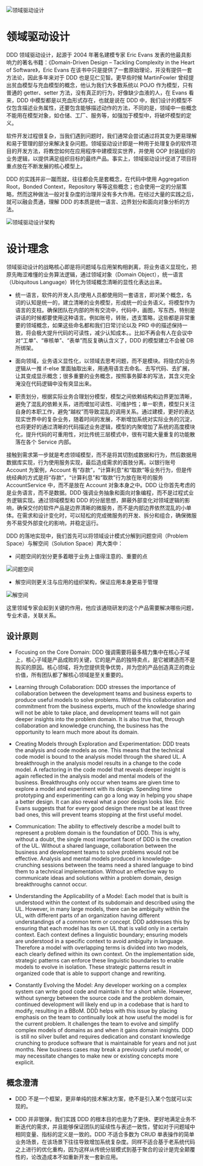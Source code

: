 ![领域驱动设计](https://i.postimg.cc/bNBfhqxn/image.png)

# 领域驱动设计

DDD 领域驱动设计，起源于 2004 年著名建模专家 Eric Evans 发表的他最具影响力的著名书籍：《Domain-Driven Design – Tackling Complexity in the Heart of Software》，Eric Evans 在该书中只是提供了一套原始理论，并没有提供一套方法论，因此多年来对于 DDD 也是见仁见智。更早些时候 MartinFowler 曾经提出贫血模型与充血模型的概念，他认为我们大多数系统以 POJO 作为模型，只有普通的 getter、setter 方法，没有真正的行为，好像缺少血液的人，在 Evans 看来，DDD 中模型都是以充血形式存在，也就是说在 DDD 中，我们设计的模型不仅包含描述业务属性，还要包含能够描述动作的方法，不同的是，领域中一些概念不能用在模型对象，如仓储、工厂、服务等，如强加于模型中，将破坏模型的定义。

软件开发过程很复杂，当我们遇到问题时，我们通常会尝试通过将其变为更易理解和易于管理的部分来解决复杂问题。领域驱动设计即是一种用于处理复杂的软件项目的开发方法，将教您如何在应用程序中建模现实世界，并使用 OOP 封装组织的业务逻辑，以提供满足组织目标的最终产品。事实上，领域驱动设计促进了项目将重点放在不断发展的核心模型上。

DDD 的实践并非一蹴而就，往往都会先是套概念，在代码中使用 Aggregation Root，Bonded Context，Repository 等等这些概念；也会使用一定的分层策略，然而这种做法一般对复杂度的治理并没有多大作用。在经过大量的实践之后，就可以融会贯通，理解 DDD 的本质是统一语言、边界划分和面向对象分析的方法。

![领域驱动设计架构](https://i.postimg.cc/c1FVRd5z/image.png)

# 设计理念

领域驱动设计的战略核心即是将问题域与应用架构相剥离，将业务语义显现化，把原先晦涩难懂的业务算法逻辑，通过领域对象（Domain Object），统一语言（Ubiquitous Language）转化为领域概念清晰的显性化表达出来。

- 统一语言，软件的开发人员/使用人员都使用同一套语言，即对某个概念，名词的认知是统一的，建立清晰的业务模型，形成统一的业务语义。将模型作为语言的支柱。确保团队在内部的所有交流中，代码中，画图，写东西，特别是讲话的时候都要使用这种语言。例如账号，转账，透支策略，这些都是非常重要的领域概念，如果这些命名都和我们日常讨论以及 PRD 中的描述保持一致，将会极大提升代码的可读性，减少认知成本。。比如不再会有人在会议中对“工单”、“审核单”、“表单”而反复确认含义了，DDD 的模型建立不会被 DB 所绑架。

- 面向领域，业务语义显性化，以领域去思考问题，而不是模块。将隐式的业务逻辑从一推 if-else 里面抽取出来，用通用语言去命名、去写代码、去扩展，让其变成显示概念；很多重要的业务概念，按照事务脚本的写法，其含义完全淹没在代码逻辑中没有突显出来。

- 职责划分，根据实际业务合理划分模型，模型之间依赖结构和边界更加清晰，避免了混乱的依赖关系，进而增加可读性、可维护性；单一职责，模型只关注自身的本职工作，避免“越权”而导致混乱的调用关系。通过建模，更好的表达现实世界中的复杂业务，随着时间的发展，不断增加系统对实际业务的沉淀，也将更好的通过清晰的代码描述业务逻辑，模型的内聚增加了系统的高度模块化，提升代码的可重用性，对比传统三层模式中，很有可能大量重复的功能散落在各个 Service 内部。

接触到需求第一步就是考虑领域模型，而不是将其切割成数据和行为，然后数据用数据库实现，行为使用服务实现，最后造成需求的首肢分离。以银行账号 Account 为案例，Account 有“存款”，“计算利息”和“取款”等业务行为，但是传统经典的方式是将“存款”，“计算利息”和“取款”行为放在账号的服务 AccountService 中，而不是放在 Account 对象本身之中。DDD 让你首先考虑的是业务语言，而不是数据。DDD 强调业务抽象和面向对象编程，而不是过程式业务逻辑实现。通过领域模型和 DDD 的分层思想，屏蔽外部变化对领域逻辑的影响，确保交付的软件产品是边界清晰的微服务，而不是内部边界依然混乱的小单体。在需求和设计变化时，可以轻松的完成微服务的开发、拆分和组合，确保微服务不易受外部变化的影响，并稳定运行。

DDD 的落地实现中，我们首先可以将领域设计模式分解到问题空间（Problem Space）与解空间（Solution Space）两大类中：

- 问题空间的划分更多着眼于业务上值得注意的、重要的点

![问题空间](https://i.postimg.cc/J0SgsLHy/image.png)

- 解空间则更关注与应用的组织架构，保证应用本身更易于管理

![解空间](https://i.postimg.cc/QNzv4pYX/image.png)

这里领域专家会起到关键的作用，他应该通晓研发的这个产品需要解决哪些问题，专业术语，关联关系。

## 设计原则

- Focusing on the Core Domain: DDD 强调需要将最多精力集中在核心子域上，核心子域是产品成败的关键，它的是产品的独特卖点，是它被建造而不是购买的原因。核心领域，将为您提供竞争优势，并为您的产品创造真正的商业价值，所有团队都了解核心领域是至关重要的。

- Learning through Collaboration: DDD stresses the importance of collaboration between the development teams and business experts to produce useful models to solve problems. Without this collaboration and commitment from the business experts, much of the knowledge sharing will not be able to take place, and development teams will not gain deeper insights into the problem domain. It is also true that, through collaboration and knowledge crunching, the business has the opportunity to learn much more about its domain.

- Creating Models through Exploration and Experimentation: DDD treats the analysis and code models as one. This means that the technical code model is bound to the analysis model through the shared UL. A breakthrough in the analysis model results in a change to the code model. A refactoring in the code model that reveals deeper insight is again reflected in the analysis model and mental models of the business. Breakthroughs only occur when teams are given time to explore a model and experiment with its design. Spending time prototyping and experimenting can go a long way in helping you shape a better design. It can also reveal what a poor design looks like. Eric Evans suggests that for every good design there must be at least three bad ones, this will prevent teams stopping at the first useful model.

- Communication: The ability to effectively describe a model built to represent a problem domain is the foundation of DDD. This is why, without a doubt, the single most important facet of DDD is the creation of the UL. Without a shared language, collaboration between the business and development teams to solve problems would not be effective. Analysis and mental models produced in knowledge‐crunching sessions between the teams need a shared language to bind them to a technical implementation. Without an effective way to communicate ideas and solutions within a problem domain, design breakthroughs cannot occur.

- Understanding the Applicability of a Model: Each model that is built is understood within the context of its subdomain and described using the UL. However, in many large models, there can be ambiguity within the UL, with different parts of an organization having different understandings of a common term or concept. DDD addresses this by ensuring that each model has its own UL that is valid only in a certain context. Each context defines a linguistic boundary; ensuring models are understood in a specific context to avoid ambiguity in language. Therefore a model with overlapping terms is divided into two models, each clearly defined within its own context. On the implementation side, strategic patterns can enforce these linguistic boundaries to enable models to evolve in isolation. These strategic patterns result in organized code that is able to support change and rewriting.

- Constantly Evolving the Model: Any developer working on a complex system can write good code and maintain it for a short while. However, without synergy between the source code and the problem domain, continued development will likely end up in a codebase that is hard to modify, resulting in a BBoM. DDD helps with this issue by placing emphasis on the team to continually look at how useful the model is for the current problem. It challenges the team to evolve and simplify complex models of domains as and when it gains domain insights. DDD is still no silver bullet and requires dedication and constant knowledge crunching to produce software that is maintainable for years and not just months. New business cases may break a previously useful model, or may necessitate changes to make new or existing concepts more explicit.

## 概念澄清

- DDD 不是一个框架，更非单纯的技术解决方案，绝不是引入某个包就可以实现的。

- DDD 并非银弹，我们实践 DDD 的根本目的也是为了更快、更好地满足业务不断迭代的需求，并且能够保证团队的延续性与表述一致性，譬如对于问题域中相同变量、指标的定义是一致的。DDD 不适合多数为 CRUD 单表操作的简单业务场景，在该场景下往往导致增加系统复杂度。同样不适合基于老系统代码之上进行的优化重构，因为这样从传统分层模式到基于聚合的设计是完全颠覆性的，论改造成本不如重新开发一套新应用。
